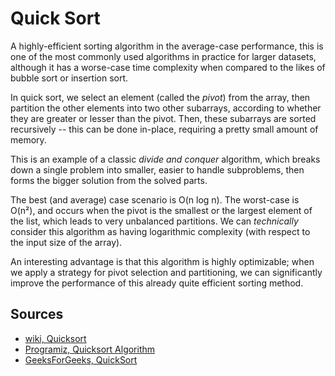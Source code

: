 # Quick Sort

A highly-efficient sorting algorithm in the average-case performance, this is one of the most commonly used algorithms in practice for larger datasets, although it has a worse-case time complexity when compared to the likes of bubble sort or insertion sort.

In quick sort, we select an element (called the _pivot_) from the array, then partition the other elements into two other subarrays, according to whether they are greater or lesser than the pivot. Then, these subarrays are sorted recursively -- this can be done in-place, requiring a pretty small amount of memory.

This is an example of a classic _divide and conquer_ algorithm, which breaks down a single problem into smaller, easier to handle subproblems, then forms the bigger solution from the solved parts.

The best (and average) case scenario is O(n log n). The worst-case is O(n²), and occurs when the pivot is the smallest or the largest element of the list, which leads to very unbalanced partitions. We can _technically_ consider this algorithm as having logarithmic complexity (with respect to the input size of the array).

An interesting advantage is that this algorithm is highly optimizable; when we apply a strategy for pivot selection and partitioning, we can significantly improve the performance of this already quite efficient sorting method.

## Sources

- [wiki, Quicksort](https://en.wikipedia.org/wiki/Quicksort)
- [Programiz, Quicksort Algorithm](https://www.programiz.com/dsa/quick-sort)
- [GeeksForGeeks, QuickSort](https://www.geeksforgeeks.org/quick-sort/)
